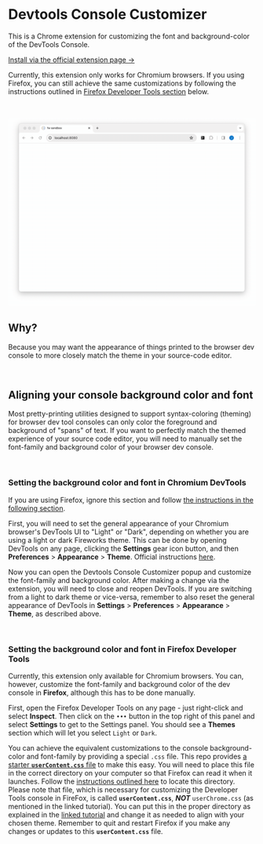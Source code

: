 # Devtools Console Customizer
This is a Chrome extension for customizing the font and background-color of the DevTools Console.

<a href="https://chromewebstore.google.com/detail/kjkmaoifmppnclfacnmbimcckfgekmod" target="_blank">Install via the official extension page →</a>

Currently, this extension only works for Chromium browsers. If you using Firefox, you can still achieve the same customizations by following the instructions outlined in [Firefox Developer Tools section](#setting-the-background-color-and-font-in-firefox-developer-tools) below.

<br>

![](./graphics/devtools-console-customizer-screen-recording-v2.gif)

## Why?
Because you may want the appearance of things printed to the browser dev console to more closely match the theme in your source-code editor.

<br>

## Aligning your console background color and font
Most pretty-printing utilities designed to support syntax-coloring (theming) for browser dev tool consoles can only color the foreground and background of "spans" of text. If you want to perfectly match the themed experience of your source code editor, you will need to manually set the font-family and background color of your browser dev console.

<br>

### Setting the background color and font in Chromium DevTools 
If you are using Firefox, ignore this section and follow [the instructions in the following section](#setting-the-background-color-and-font-in-firefox-developer-tools).

First, you will need to set the general appearance of your Chromium browser's DevTools UI to "Light" or "Dark", depending on whether you are using a light or dark Fireworks theme. This can be done by opening DevTools on any page, clicking the **Settings** gear icon button, and then **Preferences** > **Appearance** > **Theme**. Official instructions <a href="https://developer.chrome.com/docs/devtools/settings" target="_blank">here</a>.

Now you can open the Devtools Console Customizer popup and customize the font-family and background color. After making a change via the extension, you will need to close and reopen DevTools. If you are switching from a light to dark theme or vice-versa, remember to also reset the general appearance of DevTools in **Settings** > **Preferences** > **Appearance** > **Theme**, as described above.


<br>

### Setting the background color and font in Firefox Developer Tools
Currently, this extension only available for Chromium browsers. You can, however, customize the font-family and background color of the dev console in **Firefox**, although this has to be done manually.

First, open the Firefox Developer Tools on any page - just right-click and select **Inspect**. Then click on the *`•••`* button in the top right of this panel and select **Settings** to get to the Settings panel. You should see a **Themes** section which will let you select `Light` or `Dark`.

You can achieve the equivalent customizations to the console background-color and font-family by providing a special `.css` file. This repo provides <a href="" target="_blank">a starter **`userContent.css`** file</a> to make this easy. You will need to place this file in the correct directory on your computer so that Firefox can read it when it launches. Follow the <a href="https://www.userchrome.org/how-create-userchrome-css.html" target="_blank">instructions outlined here</a> to locate this directory. Please note that file, which is necessary for customizing the Developer Tools console in FireFox, is called **`userContent.css`**,  ***NOT*** `userChrome.css` (as mentioned in the linked tutorial).  You can put this in the proper directory as explained in the <a href="https://www.userchrome.org/how-create-userchrome-css.html" target="_blank">linked tutorial</a> and change it as needed to align with your chosen theme. Remember to quit and restart Firefox if you make any changes or updates to this **`userContent.css`** file.

